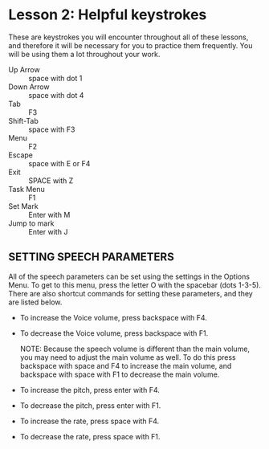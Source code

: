 # Lesson 2: Helpful keystrokes

These are keystrokes you will encounter throughout all of these lessons, and therefore it will be necessary for you to practice them frequently. You will be using them a lot throughout your work.

<dl>
<dt>Up Arrow</dt>
<dd>space with dot 1</dd>
<dt>Down Arrow</dt>
<dd>space with dot 4</dd>
<dt>Tab</dt>
<dd>F3</dd>
<dt>Shift-Tab</dt>
<dd>space with F3</dd>
<dt>Menu</dt>
<dd>F2</dd>
<dt>Escape</dt>
<dd>space with E or F4</dd>
<dt>Exit</dt>
<dd>SPACE with Z</dd>
<dt>Task Menu</dt>
<dd>F1</dd>
<dt>Set Mark</dt>
<dd>Enter with M</dd>
<dt>Jump to mark</dt>
<dd>Enter with J</dd>
</dl>

## SETTING SPEECH PARAMETERS

All of the speech parameters can be set using the settings in the Options Menu. To get to this menu, press the letter O with the spacebar (dots 1-3-5). There are also shortcut commands for setting these parameters, and they are listed below.

- To increase the Voice volume, press backspace with F4.
- To decrease the Voice volume, press backspace with F1.

    <aside>
    <p>NOTE: Because the speech volume is different than the main volume, you
	may need to adjust the main volume as well. To do this press backspace
	with space and F4 to increase the main volume, and backspace with
	space with F1 to decrease the main volume.</p>
	</aside>

- To increase the pitch, press enter with F4.
- To decrease the pitch, press enter with F1.
- To increase the rate, press space with F4.
- To decrease the rate, press space with F1.
